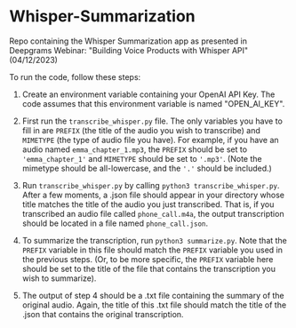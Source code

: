 # Whisper-Summarization
Repo containing the Whisper Summarization app as presented in Deepgrams Webinar: "Building Voice Products with Whisper API" (04/12/2023)

To run the code, follow these steps:

1. Create an environment variable containing your OpenAI API Key. The code assumes that this environment variable is named "OPEN_AI_KEY".

2. First run the `transcribe_whisper.py` file. The only variables you have to fill in are `PREFIX` (the title of the audio you wish to transcribe) and `MIMETYPE` (the type of audio file you have). For example, if you have an audio named `emma_chapter_1.mp3`, the `PREFIX` should be set to `'emma_chapter_1'` and `MIMETYPE` should be set to `'.mp3'`. (Note the mimetype should be all-lowercase, and the `'.'` should be included.)

3. Run `transcribe_whisper.py` by calling `python3 transcribe_whisper.py`. After a few moments, a .json file should appear in your directory whose title matches the title of the audio you just transcribed. That is, if you transcribed an audio file called `phone_call.m4a`, the output transcription should be located in a file named `phone_call.json`.

4. To summarize the transcription, run `python3 summarize.py`. Note that the `PREFIX` variable in this file should match the `PREFIX` variable you used in the previous steps. (Or, to be more specific, the `PREFIX` variable here should be set to the title of the file that contains the transcription you wish to summarize).

5. The output of step 4 should be a .txt file containing the summary of the original audio. Again, the title of this .txt file should match the title of the .json that contains the original transcription.

